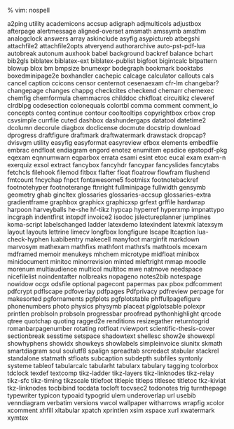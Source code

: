% vim: nospell

a2ping utility
academicons
accsup
adigraph
adjmulticols
adjustbox
afterpage
alertmessage
aligned-overset
amsmath
amssymb
amsthm
analogclock
answers
array
askinclude
asyfig
asypictureb
atbegshi
attachfile2
attachfile2opts
atveryend
authorarchive
auto-pst-pdf-lua
autobreak
autonum
auxhook
babel
background
backref
balance
bchart
bib2gls
biblatex
biblatex-ext
biblatex-publist
bigfoot
bigintcalc
bitpattern
blowup
blox
bm
bmpsize
bnumexpr
bodegraph
bookmark
booktabs
boxedminipage2e
boxhandler
cachepic
calcage
calculator
callouts
cals
cancel
caption
ccicons
censor
centernot
cesenaexam
cfr-lm
changebar?
changepage
changes
chappg
checkcites
checkend
chemarr
chemexec
chemfig
chemformula
chemmacros
childdoc
chkfloat
circuitikz
cleveref
clrdblpg
codesection
colonequals
colortbl
comma
comment
comment_io
concepts
conteq
continue
contour
cooltooltips
copyrightbox
crbox
crop
csvsimple
currfile
cuted
dashbox
dashundergaps
datatool
datetime2
dcolumn
decorule
diagbox
doclicense
docmute
docstrip
download
dprogress
draftfigure
draftmark
draftwatermark
drawstack
dropcap?
dvisvgm utility
easyfig
easyformat
easyreview
efbox
elements
embedfile
embrac
endfloat
endiagram
engord
enotez
enumitem
epsdice
epstopdf-pkg
eqexam
eqnnumwarn
eqparbox
errata
esami
esint
etoc
eucal
exam
exam-n
exerquiz
exsol
extract
fancybox
fancyhdr
fancypar
fancyslides
fancytabs
fetchcls
filehook
filemod
fitbox
flafter
float
floatrow
flowfram
flushend
fmtcount
fncychap
fnpct
fontawesome5
footmisx
footnotebackref
footnotehyper
footnoterange
ftnright
fullminipage
fullwidth
gensymb
geometry
ghab
gincltex
glossaries
glossaries-accsup
glossaries-extra
gradientframe
graphbox
graphicx
graphicxsp
grfext
grffile
hardwrap
harpoon
harveyballs
he-she
hf-tikz
hypcap
hyperref
hyperxmp
impnattypo
incgraph
indentfirst
intopdf
invoice2
isodoc
jslectureplanner
jumplines
koma-script
labelschanged
ladder
latexdemo
latexindent
latexmk
latexsym
layout
layouts
lettrine
limecv
longfbox
longfigure
lscape
ltcaption
lua-check-hyphen
luabibentry
makecell
manyfoot
marginfit
markdown
marvosym
mathexam
mathfixs
mathfont
mathrsfs
mathtools
mcexam
mdframed
memoir
menukeys
mhchem
microtype
midfloat
minibox
minidocument
minitoc
minorrevision
minted
mleftright
mmap
moodle
morenum
multiaudience
multicol
multitoc
mwe
natmove
needspace
nicefilelist
noindentafter
nolbreaks
nopageno
notes2bib
notespage
nowidow
ocgx
odsfile
optional
pagecont
papermas
pax
pbox
pdfcomment
pdfcrypt
pdflscape
pdfoverlay
pdfpages
Pdfprivacy
pdfreview
perpage for makesorted
pgfornaments
pgfplots
pgfplotstable
phffullpagefigure
phonenumbers
photo
physics
physymb
placeat
plgplotsable
polexpr
printlen
problsoln
probsoln
progressbar
proofread
pythonhighlight
qrcode
qtree
quotchap
quoting
ragged2e
renditions
resizegather
returntogrid
romanbarpagenumber
rotating
rotfloat
rviewport
scientific-thesis-cover
sectionbreak
sesstime
setspace
shadowtext
shellesc
show2e
showexpl
showhyphens
showidx
showkeys
showlabels
simpleinvoice
siunitx
skmath
smartdiagram
soul
soulutf8
spalign
spreadtab
srcredact
stabular
stackrel
standalone
statmath
stfloats
subcaption
subdepth
subfiles
syntonly
systeme
tableof
tabularcalc
tabularht
tabularx
tabulary
tagging
tcolorbox
tdclock
texdef
textcomp
tikz-ladder
tikz-layers
tikz-linknodes
tikz-relay
tikz-sfc
tikz-timing
tikzscale
titlefoot
titlepic
titleps
titlesec
titletoc
tkz-kiviat
tkz-linknodes
tocbibind
tocdata
tocloft
tocvsec2
todonotes
trig
turnthepage
typewriter
typicon
typoaid
typogrid
ulem
underoverlap
url
usebib
venndiagram
verbatim
versions
vwcol
wallpaper
witharrows
wrapfig
xcolor
xcomment
xhfill
xltabular
xpatch
xprintlen
xsim
xspace
xurl
xwatermark
xymtex
